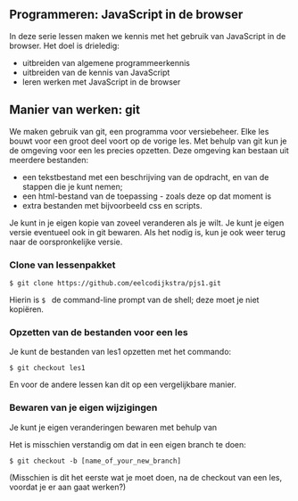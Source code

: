 ## Programmeren: JavaScript in de browser

In deze serie lessen maken we kennis met het gebruik van JavaScript in de browser. Het doel is drieledig:

* uitbreiden van algemene programmeerkennis
* uitbreiden van de kennis van JavaScript
* leren werken met JavaScript in de browser

## Manier van werken: git

We maken gebruik van git, een programma voor versiebeheer. Elke les bouwt voor een groot deel voort op de vorige les. Met behulp van git kun je de omgeving voor een les precies opzetten. Deze omgeving kan bestaan uit meerdere bestanden:

* een tekstbestand met een beschrijving van de opdracht, en van de stappen die je kunt nemen;
* een html-bestand van de toepassing - zoals deze op dat moment is
* extra bestanden met bijvoorbeeld css en scripts.

Je kunt in je eigen kopie van zoveel veranderen als je wilt. Je kunt je eigen versie eventueel ook in git bewaren. Als het nodig is, kun je ook weer terug naar de oorspronkelijke versie.

### Clone van lessenpakket

```
$ git clone https://github.com/eelcodijkstra/pjs1.git
```

Hierin is `$ ` de command-line prompt van de shell; deze moet je niet kopiëren.

### Opzetten van de bestanden voor een les

Je kunt de bestanden van les1 opzetten met het commando:

```
$ git checkout les1
```

En voor de andere lessen kan dit op een vergelijkbare manier.

### Bewaren van je eigen wijzigingen

Je kunt je eigen veranderingen bewaren met behulp van 

Het is misschien verstandig om dat in een eigen branch te doen: 

```
$ git checkout -b [name_of_your_new_branch]
```

(Misschien is dit het eerste wat je moet doen, na de checkout van een les, voordat je er aan gaat werken?)
